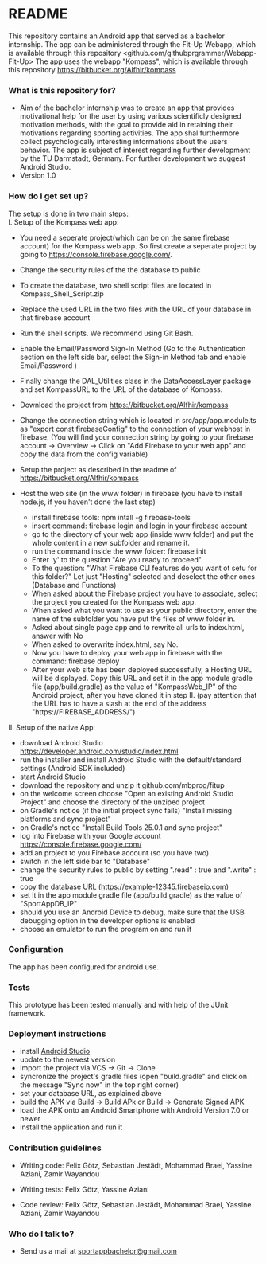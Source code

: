 # README #

This repository contains an Android app that served as a bachelor internship.
The app can be administered through the Fit-Up Webapp, which is available through this repository <github.com/githubprgrammer/Webapp-Fit-Up>
The app uses the webapp "Kompass", which is available through this repository <https://bitbucket.org/Alfhir/kompass>

### What is this repository for? ###
* Aim of the bachelor internship was to create an app that provides motivational help for the user by using various scientificly designed motivation methods, with the goal to provide aid in retaining their motivations regarding sporting activities. The app shal furthermore collect psychologically interesting informations about the users behavior. The app is subject of interest regarding further development by the TU Darmstadt, Germany. For further development we suggest Android Studio.
* Version 1.0

### How do I get set up? ###
The setup is done in two main steps:  
I. Setup of the Kompass web app: 
  * You need a seperate project(which can be on the same firebase account) for the Kompass web app. So first create a seperate project by going to https://console.firebase.google.com/.
  * Change the security rules of the the database to public
  * To create the database, two shell script files are located in Kompass_Shell_Script.zip
  * Replace the used URL in the two files with the URL of your database in that firebase account
  * Run the shell scripts. We recommend using Git Bash.
  * Enable the Email/Password Sign-In Method (Go to the Authentication section on the left side bar, select the 
Sign-in Method tab and enable Email/Password )
  * Finally change the DAL_Utilities class in the DataAccessLayer package and set KompassURL to the URL of the database of Kompass.
  
  * Download the project from https://bitbucket.org/Alfhir/kompass
  * Change the connection string which is located in src/app/app.module.ts as "export const firebaseConfig" to the connection of your webhost in firebase. (You will find your connection string by going to your firebase account -> Overview -> Click on "Add Firebase to your web app" and copy the data from the config variable)
  * Setup the project as described in the readme of https://bitbucket.org/Alfhir/kompass
  * Host the web site (in the www folder) in firebase (you have to install node.js, if you haven't done the last step)
    * install firebase tools: npm intall -g firebase-tools 
    * insert command: firebase login and login in your firebase account
    * go to the directory of your web app (inside www folder) and put the whole content in a new subfolder and rename it.
    * run the command inside the www folder: firebase init
    * Enter 'y' to the question "Are you ready to proceed"
    * To the question: "What Firebase CLI features do you want ot setu for this folder?" Let just "Hosting" selected and deselect the other ones (Database and Functions)
    * When asked about the Firebase project you have to associate, select the project you created for the Kompass web app.
    * When asked what you want to use as your public directory, enter the name of the subfolder you have put the files of www folder in.
    * Asked about single page app and to rewrite  all urls to index.html, answer with No
    * When asked to overwrite index.html, say No.
    * Now you have to deploy your web app in firebase with the command: firebase deploy
    * After your web site has been deployed successfully, a Hosting URL will be displayed. Copy this URL and set it in the app module gradle file (app/build.gradle) as the value of "KompassWeb_IP" of the Android project, after you have cloned it in step II. (pay attention that the URL has to have a slash at the end of the address "https://FIREBASE_ADDRESS/")
  
 II. Setup of the native App:  
* download Android Studio		https://developer.android.com/studio/index.html
* run the installer and install Android Studio with the default/standard settings (Android SDK included)
* start Android Studio
* download the repository and unzip it		github.com/mbprog/fitup
* on the welcome screen choose "Open an existing Android Studio Project" and choose the directory of the unziped project
* on Gradle's notice (if the initial project sync fails) "Install missing platforms and sync project"
* on Gradle's notice "Install Build Tools 25.0.1 and sync project"
* log into Firebase with your Google account 	https://console.firebase.google.com/
* add an project to you Firebase account (so you have two)
* switch in the left side bar to "Database"
* change the security rules to public by setting ".read" : true	and  ".write" : true
* copy the database URL (https://example-12345.firebaseio.com)
* set it in the app module gradle file (app/build.gradle) as the value of "SportAppDB_IP"
* should you use an Android Device to debug, make sure that the USB debugging option in the developer options is enabled
* choose an emulator to run the program on and run it

### Configuration ###
The app has been configured for android use.

### Tests ###
This prototype has been tested manually and with help of the JUnit framework.

### Deployment instructions ###
* install [Android Studio](https://developer.android.com/studio/index.html)
* update to the newest version
* import the project via VCS -> Git -> Clone
* syncronize the project's gradle files (open "build.gradle" and click on the message "Sync now" in the top right corner)
* set your database URL, as explained above
* build the APK via Build -> Build APk or Build -> Generate Signed APK
* load the APK onto an Android Smartphone with Android Version 7.0 or newer
* install the application and run it

### Contribution guidelines ###

* Writing code: 
Felix Götz, 
Sebastian Jestädt, 
Mohammad Braei, 
Yassine Aziani, 
Zamir Wayandou

* Writing tests: 
Felix Götz, 
Yassine Aziani

* Code review: 
Felix Götz, 
Sebastian Jestädt, 
Mohammad Braei, 
Yassine Aziani, 
Zamir Wayandou

### Who do I talk to? ###

* Send us a mail at sportappbachelor@gmail.com
